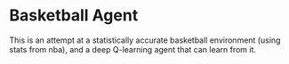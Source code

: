 # Basketball Agent

This is an attempt at a statistically accurate basketball environment (using stats from nba), and a deep Q-learning agent that can learn from it. 

